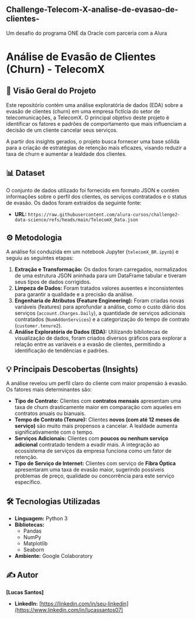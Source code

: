 ## Challenge-Telecom-X-analise-de-evasao-de-clientes-
Um desafio do programa ONE da Oracle com parceria com a Alura

# Análise de Evasão de Clientes (Churn) - TelecomX

## 📖 Visão Geral do Projeto

Este repositório contém uma análise exploratória de dados (EDA) sobre a evasão de clientes (churn) em uma empresa fictícia do setor de telecomunicações, a TelecomX. O principal objetivo deste projeto é identificar os fatores e padrões de comportamento que mais influenciam a decisão de um cliente cancelar seus serviços.

A partir dos insights gerados, o projeto busca fornecer uma base sólida para a criação de estratégias de retenção mais eficazes, visando reduzir a taxa de churn e aumentar a lealdade dos clientes.

## 📊 Dataset

O conjunto de dados utilizado foi fornecido em formato JSON e contém informações sobre o perfil dos clientes, os serviços contratados e o status de evasão. Os dados foram extraídos da seguinte fonte:

- **URL:** `https://raw.githubusercontent.com/alura-cursos/challenge2-data-science/refs/heads/main/TelecomX_Data.json`

## ⚙️ Metodologia

A análise foi conduzida em um notebook Jupyter (`telecomX_BR.ipynb`) e seguiu as seguintes etapas:

1.  **Extração e Transformação:** Os dados foram carregados, normalizados de uma estrutura JSON aninhada para um DataFrame tabular e tiveram seus tipos de dados corrigidos.
2.  **Limpeza de Dados:** Foram tratados valores ausentes e inconsistentes para garantir a qualidade e a precisão da análise.
3.  **Engenharia de Atributos (Feature Engineering):** Foram criadas novas variáveis (features) para aprofundar a análise, como o custo diário dos serviços (`account.Charges.Daily`), a quantidade de serviços adicionais contratados (`NumAddonServices`) e a categorização do tempo de contrato (`customer.tenure2`).
4.  **Análise Exploratória de Dados (EDA):** Utilizando bibliotecas de visualização de dados, foram criados diversos gráficos para explorar a relação entre as variáveis e a evasão de clientes, permitindo a identificação de tendências e padrões.

## 💡 Principais Descobertas (Insights)

A análise revelou um perfil claro do cliente com maior propensão à evasão. Os fatores mais determinantes são:

-   **Tipo de Contrato:** Clientes com **contratos mensais** apresentam uma taxa de churn drasticamente maior em comparação com aqueles em contratos anuais ou bianuais.
-   **Tempo de Contrato (Tenure):** Clientes **novos (com até 12 meses de serviço)** são muito mais propensos a cancelar. A lealdade aumenta significativamente com o tempo.
-   **Serviços Adicionais:** Clientes com **poucos ou nenhum serviço adicional** contratado tendem a evadir mais. A integração ao ecossistema de serviços da empresa funciona como um fator de retenção.
-   **Tipo de Serviço de Internet:** Clientes com serviço de **Fibra Óptica** apresentaram uma taxa de evasão maior, sugerindo possíveis problemas de preço, qualidade ou concorrência para este serviço específico.

## 🛠️ Tecnologias Utilizadas

-   **Linguagem:** Python 3
-   **Bibliotecas:**
    -   Pandas
    -   NumPy
    -   Matplotlib
    -   Seaborn
-   **Ambiente:** Google Colaboratory

## ✍️ Autor

**[Lucas Santos]**

-   **LinkedIn:** [https://linkedin.com/in/seu-linkedin](https://www.linkedin.com/in/lucassantos07)

